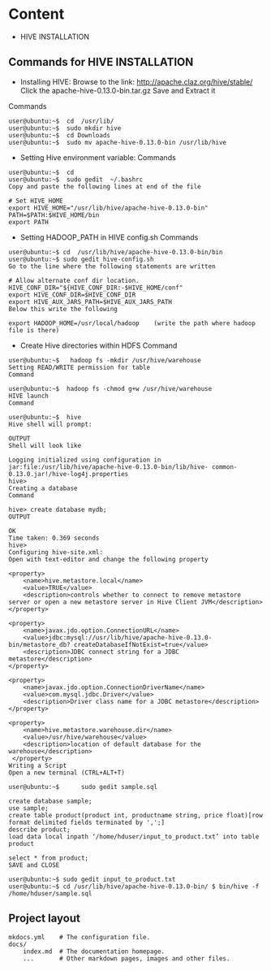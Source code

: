# Content 

- HIVE INSTALLATION

## Commands for HIVE INSTALLATION

- Installing HIVE:
Browse to the link: http://apache.claz.org/hive/stable/
Click the apache-hive-0.13.0-bin.tar.gz
Save and Extract it

Commands

```
user@ubuntu:~$  cd  /usr/lib/
user@ubuntu:~$  sudo mkdir hive
user@ubuntu:~$  cd Downloads
user@ubuntu:~$  sudo mv apache-hive-0.13.0-bin /usr/lib/hive

```

- Setting Hive environment variable:
Commands

```
user@ubuntu:~$  cd
user@ubuntu:~$  sudo gedit  ~/.bashrc
Copy and paste the following lines at end of the file

# Set HIVE_HOME
export HIVE_HOME="/usr/lib/hive/apache-hive-0.13.0-bin"
PATH=$PATH:$HIVE_HOME/bin
export PATH
```


- Setting HADOOP_PATH in HIVE config.sh
Commands

```
user@ubuntu:~$ cd  /usr/lib/hive/apache-hive-0.13.0-bin/bin
user@ubuntu:~$ sudo gedit hive-config.sh
Go to the line where the following statements are written

# Allow alternate conf dir location.
HIVE_CONF_DIR="${HIVE_CONF_DIR:-$HIVE_HOME/conf"
export HIVE_CONF_DIR=$HIVE_CONF_DIR
export HIVE_AUX_JARS_PATH=$HIVE_AUX_JARS_PATH
Below this write the following

export HADOOP_HOME=/usr/local/hadoop    (write the path where hadoop file is there)
```

- Create Hive directories within HDFS
Command

```
user@ubuntu:~$   hadoop fs -mkdir /usr/hive/warehouse
Setting READ/WRITE permission for table
Command

user@ubuntu:~$  hadoop fs -chmod g+w /usr/hive/warehouse
HIVE launch
Command

user@ubuntu:~$  hive
Hive shell will prompt:

OUTPUT
Shell will look like

Logging initialized using configuration in jar:file:/usr/lib/hive/apache-hive-0.13.0-bin/lib/hive- common-0.13.0.jar!/hive-log4j.properties
hive>
Creating a database
Command

hive> create database mydb;
OUTPUT

OK
Time taken: 0.369 seconds
hive>
Configuring hive-site.xml:
Open with text-editor and change the following property

<property>
    <name>hive.metastore.local</name>
    <value>TRUE</value>
    <description>controls whether to connect to remove metastore server or open a new metastore server in Hive Client JVM</description>
</property>

<property>
    <name>javax.jdo.option.ConnectionURL</name>
    <value>jdbc:mysql://usr/lib/hive/apache-hive-0.13.0-bin/metastore_db? createDatabaseIfNotExist=true</value>
    <description>JDBC connect string for a JDBC metastore</description>
</property>

<property>
    <name>javax.jdo.option.ConnectionDriverName</name>
    <value>com.mysql.jdbc.Driver</value>
    <description>Driver class name for a JDBC metastore</description>
</property>

<property>
    <name>hive.metastore.warehouse.dir</name>
    <value>/usr/hive/warehouse</value>
    <description>location of default database for the warehouse</description>
 </property>
Writing a Script
Open a new terminal (CTRL+ALT+T)

user@ubuntu:~$      sudo gedit sample.sql

create database sample;
use sample;
create table product(product int, productname string, price float)[row format delimited fields terminated by ',';]
describe product;
load data local inpath ‘/home/hduser/input_to_product.txt’ into table product

select * from product;
SAVE and CLOSE

user@ubuntu:~$ sudo gedit input_to_product.txt
user@ubuntu:~$ cd /usr/lib/hive/apache-hive-0.13.0-bin/ $ bin/hive -f /home/hduser/sample.sql

```


## Project layout

    mkdocs.yml    # The configuration file.
    docs/
        index.md  # The documentation homepage.
        ...       # Other markdown pages, images and other files.
